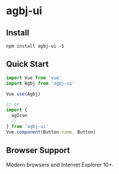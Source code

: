 # agbj-ui
## Install
```shell
npm install agbj-ui -S
```

## Quick Start
``` javascript
import Vue from 'vue'
import Agbj from 'agbj-ui'

Vue.use(Agbj)

// or
import {
  agIcon
  // ...
} from 'agbj-ui'
Vue.component(Button.name, Button)
```
## Browser Support
Modern browsers and Internet Explorer 10+.


